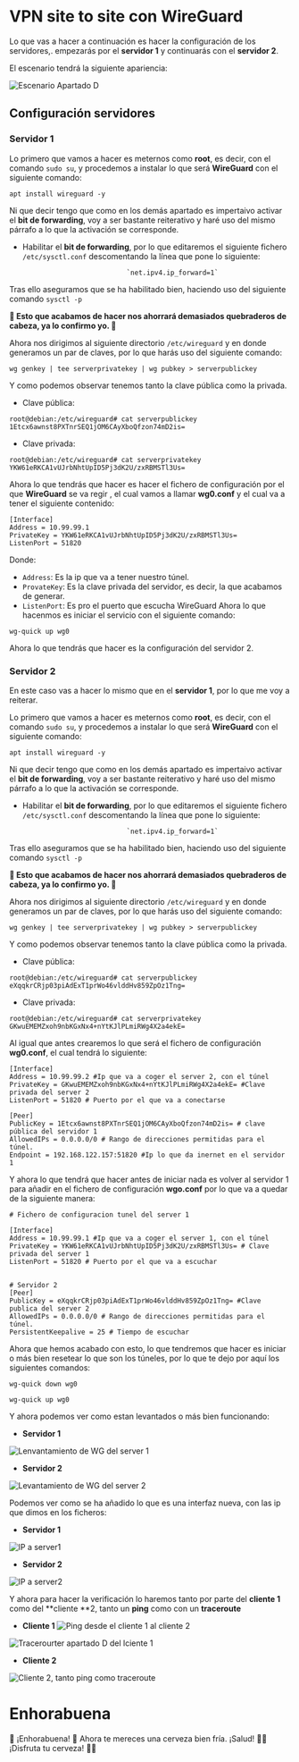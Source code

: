 # VPN site to site con WireGuard

Lo que vas a hacer a continuación es hacer la configuración de los servidores,. empezarás por el **servidor 1** y continuarás con el **servidor 2**.

El escenario tendrá la siguiente apariencia:

![Escenario Apartado D](escenario-apartado-D.png)

## Configuración servidores 

### Servidor 1

Lo primero que vamos a hacer es meternos como **root**, es decir, con el comando `sudo su`, y procedemos a instalar lo que será **WireGuard** con el siguiente comando:

`apt install wireguard -y`

Ni que decir tengo que como en los demás apartado es impertaivo activar el **bit de forwarding**, voy a ser bastante reiterativo y haré uso del mismo párrafo a lo que la activación se corresponde.

- Habilitar el **bit de forwarding**, por lo que editaremos el siguiente fichero `/etc/sysctl.conf` descomentando la línea que pone lo siguiente:

                                `net.ipv4.ip_forward=1`

Tras ello aseguramos que se ha habilitado bien, haciendo uso del siguiente comando `sysctl -p`

**🚨 Esto que acabamos de hacer nos ahorrará demasiados quebraderos de cabeza, ya lo confirmo yo. 🚨**

Ahora nos dirigimos al siguiente directorio `/etc/wireguard` y en donde generamos un par de claves, por lo que harás uso del siguiente comando:

``wg genkey | tee serverprivatekey | wg pubkey > serverpublickey``

Y como podemos observar tenemos tanto la clave pública como la privada.

- Clave pública:
```
root@debian:/etc/wireguard# cat serverpublickey 
1Etcx6awnst8PXTnrSEQ1jOM6CAyXboQfzon74mD2is=
```
- Clave privada:

```
root@debian:/etc/wireguard# cat serverprivatekey 
YKW61eRKCA1vUJrbNhtUpID5Pj3dK2U/zxRBMSTl3Us=

```

Ahora lo que tendrás que hacer es hacer el fichero de configuración por el que **WireGuard** se va regir , el cual vamos a llamar **wg0.conf** y el cual va a tener el siguiente contenido:

```
[Interface]
Address = 10.99.99.1
PrivateKey = YKW61eRKCA1vUJrbNhtUpID5Pj3dK2U/zxRBMSTl3Us=
ListenPort = 51820

```

Donde:

- `Address`: Es la ip que va a tener nuestro túnel.
- `ProvateKey`: Es la clave privada del servidor, es decir, la que acabamos de generar.
- `ListenPort`: Es pro el puerto que escucha WireGuard
Ahora lo que hacenmos es iniciar el servicio con el siguiente comando:

`wg-quick up wg0`

Ahora lo que tendrás que hacer es la configuración del servidor 2.

### Servidor 2

En este caso vas a hacer lo mismo que en el **servidor 1**, por lo que me voy a reiterar.

Lo primero que vamos a hacer es meternos como **root**, es decir, con el comando `sudo su`, y procedemos a instalar lo que será **WireGuard** con el siguiente comando:

`apt install wireguard -y`

Ni que decir tengo que como en los demás apartado es impertaivo activar el **bit de forwarding**, voy a ser bastante reiterativo y haré uso del mismo párrafo a lo que la activación se corresponde.

- Habilitar el **bit de forwarding**, por lo que editaremos el siguiente fichero `/etc/sysctl.conf` descomentando la línea que pone lo siguiente:

                                `net.ipv4.ip_forward=1`

Tras ello aseguramos que se ha habilitado bien, haciendo uso del siguiente comando `sysctl -p`

**🚨 Esto que acabamos de hacer nos ahorrará demasiados quebraderos de cabeza, ya lo confirmo yo. 🚨**

Ahora nos dirigimos al siguiente directorio `/etc/wireguard` y en donde generamos un par de claves, por lo que harás uso del siguiente comando:

``wg genkey | tee serverprivatekey | wg pubkey > serverpublickey``

Y como podemos observar tenemos tanto la clave pública como la privada.

- Clave pública:
```
root@debian:/etc/wireguard# cat serverpublickey 
eXqqkrCRjp03piAdExT1prWo46vlddHv859ZpOz1Tng=
```
- Clave privada:

```
root@debian:/etc/wireguard# cat serverprivatekey 
GKwuEMEMZxoh9nbKGxNx4+nYtKJlPLmiRWg4X2a4ekE=
```

Al igual que antes crearemos lo que será el fichero de configuración **wg0.conf**, el cual tendrá lo siguiente:

```
[Interface]
Address = 10.99.99.2 #Ip que va a coger el server 2, con el túnel
PrivateKey = GKwuEMEMZxoh9nbKGxNx4+nYtKJlPLmiRWg4X2a4ekE= #Clave privada del server 2
ListenPort = 51820 # Puerto por el que va a conectarse

[Peer]
PublicKey = 1Etcx6awnst8PXTnrSEQ1jOM6CAyXboQfzon74mD2is= # clave pública del servidor 1
AllowedIPs = 0.0.0.0/0 # Rango de direcciones permitidas para el túnel.
Endpoint = 192.168.122.157:51820 #Ip lo que da inernet en el servidor 1
```
Y ahora lo que tendrá que hacer antes de iniciar nada es volver al servidor 1 para añadir en el fichero de configuración **wgo.conf** por lo que va a quedar de la siguiente manera:

```
# Fichero de configuracion tunel del server 1

[Interface]
Address = 10.99.99.1 #Ip que va a coger el server 1, con el túnel
PrivateKey = YKW61eRKCA1vUJrbNhtUpID5Pj3dK2U/zxRBMSTl3Us= # Clave privada del server 1
ListenPort = 51820 # Puerto por el que va a escuchar


# Servidor 2
[Peer]
PublicKey = eXqqkrCRjp03piAdExT1prWo46vlddHv859ZpOz1Tng= #Clave publica del server 2
AllowedIPs = 0.0.0.0/0 # Rango de direcciones permitidas para el túnel.
PersistentKeepalive = 25 # Tiempo de escuchar

```

Ahora que hemos acabado con esto, lo que tendremos que hacer es iniciar o más bien resetear lo que son los túneles, por lo que te dejo por aquí los siguientes comandos:

```
wg-quick down wg0

wg-quick up wg0
```
Y ahora podemos ver como estan levantados o más bien funcionando:

- **Servidor 1**

![Lenvantamiento de WG del server 1](Server1-apartadoD-wg.png) 

- **Servidor 2**

![Levantamiento de WG del server 2](aparatdoD-server2-comandowg.png) 

Podemos ver como se ha añadido lo que es una interfaz nueva, con las ip que dimos en los ficheros:
- **Servidor 1**

![IP a server1](<Ip -a Server1.png>)

- **Servidor 2**

![IP a server2](IP-a-server2.png) 

Y ahora para hacer la verificación lo haremos tanto por parte del **cliente 1** como del **cliente **2, tanto un **ping** como con un **traceroute**

- **Cliente 1**
![Ping desde el cliente 1 al cliente 2](<ping-cliente1-al-2- apartadod.png>) 

![Tracerourter apartado D del lciente 1](tracerourte-apartado-d.png)

- **Cliente 2**

![Cliente 2, tanto ping como traceroute](Cliente2-aparatdod-demostracion.png) 


# Enhorabuena

🍻 ¡Enhorabuena! 🎉  Ahora te mereces una cerveza bien fría. ¡Salud! 🍺😎  
¡Disfruta tu cerveza! 🍺😄